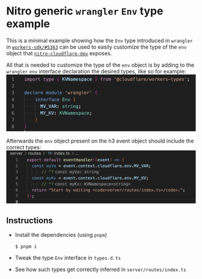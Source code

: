 # Nitro generic `wrangler` `Env` type example

This is a minimal example showing how the `Env` type introduced in `wrangler` in [`workers-sdk/#5363`](https://github.com/cloudflare/workers-sdk/pull/5363) can be used to easily customize the type of the `env` object that [`nitro-cloudflare-dev`](https://github.com/pi0/nitro-cloudflare-dev) exposes.

All that is needed to customize the type of the `env` object is by adding to the `wrangler` `env` interface declaration the desired types, like so for example:
![content of types.d.ts](./types.d.ts.png)

Afterwards the `env` object present on the h3 event object should include the correct types:
![the types correctly inferred in a nitro route](./types-in-route.png)

## Instructions

- Install the dependencies (using `pnpm`)
  ```
  $ pnpm i
  ```

- Tweak the type `Env` interface in `types.d.ts`

- See how such types get correctly inferred in `server/routes/index.ts`